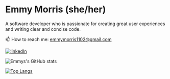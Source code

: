 # Emmy Morris (she/her)
A software developer who is passionate for creating great user experiences and writing clear and concise code. 


📫 How to reach me: emmymorris1102@gmail.com

[![linkedIn](https://img.shields.io/badge/LinkedIn-0077B5?style=for-the-badge&logo=linkedin&logoColor=white)](https://www.linkedin.com/in/emmymorris/)

![Emmys's GitHub stats](https://github-readme-stats.vercel.app/api?username=emmymorris&show_icons=true&theme=tokyonight)


[![Top Langs](https://github-readme-stats.vercel.app/api/top-langs/?username=emmymorris&theme=tokyonight&layout=compact)](https://github.com/emmymorris/github-readme-stats)

